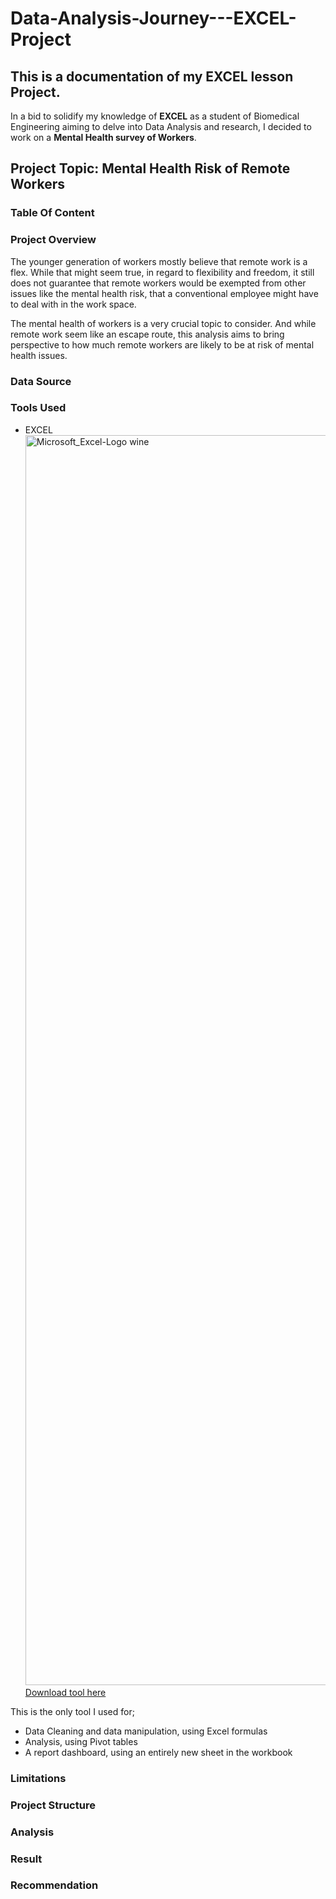  # Data-Analysis-Journey---EXCEL-Project
## This is a documentation of my EXCEL lesson Project. 

In a bid to solidify my knowledge of  __EXCEL__ as a student of Biomedical Engineering aiming to delve into Data Analysis and research, I decided to work on a __Mental Health survey of Workers__. 

## Project Topic: Mental Health Risk of Remote Workers
### Table Of Content

### Project Overview

The younger generation of workers mostly believe that remote work is a flex. While that might seem true, in regard to flexibility and freedom, it still does not guarantee that remote workers would be exempted from other issues like the mental health risk, that a conventional employee might have to deal with in the work space. 

The mental health of workers is a very crucial topic to consider. And while remote work seem like an escape route, this analysis aims to bring perspective to how much remote workers are likely to be at risk of mental health issues.   

### Data Source


### Tools Used
- EXCEL <img width="3000" height="2000" alt="Microsoft_Excel-Logo wine" src="https://github.com/user-attachments/assets/9bdc7f4c-733d-48db-82a0-88c587cd8001" />
 [Download tool here](https://microsoft-excel.en.softonic.com/)

This is the only tool I used for;
- Data Cleaning and data manipulation, using Excel formulas
- Analysis, using Pivot tables
- A report dashboard, using an entirely new sheet in the workbook 



### Limitations


### Project Structure


### Analysis


### Result


### Recommendation
